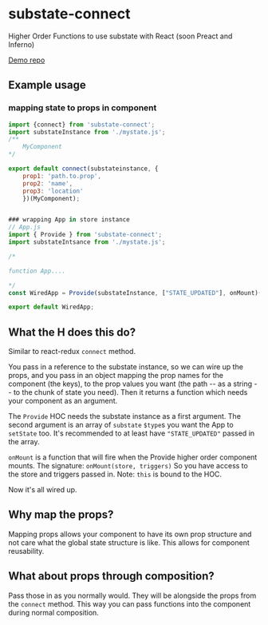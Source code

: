 # substate-connect
Higher Order Functions to use substate with React (soon Preact and Inferno)

[Demo repo](https://github.com/tamb/substate-demo)

## Example usage
### mapping state to props in component
```js
import {connect} from 'substate-connect';
import substateInstance from './mystate.js';
/**
    MyComponent
*/

export default connect(substateinstance, {
    prop1: 'path.to.prop',
    prop2: 'name',
    prop3: 'location' 
    })(MyComponent);
```

```js

### wrapping App in store instance
// App.js
import { Provide } from 'substate-connect';
import substateIntsance from './mystate.js';

/*

function App....

*/
const WiredApp = Provide(substateInstance, ["STATE_UPDATED"], onMount)(App);

export default WiredApp;
```

## What the H does this do?
Similar to react-redux `connect` method.

You pass in a reference to the substate instance, so we can wire up the props, and you pass in an object mapping the prop names for the component (the keys), to the prop values you want (the path -- as a string -- to the chunk of state you need).  Then it returns a function which needs your component as an argument.  

The `Provide` HOC needs the substate instance as a first argument.  The second argument is an array of `substate` `$type`s you want the App to `setState` too.  It's recommended to at least have `"STATE_UPDATED"` passed in the array.

`onMount` is a function that will fire when the Provide higher order component mounts.
The signature:
`onMount(store, triggers)`
So you have access to the store and triggers passed in. Note: `this` is bound to the HOC.

Now it's all wired up.

## Why map the props?
Mapping props allows your component to have its own prop structure and not care what the global state structure is like. This allows for component reusability. 

## What about props through composition?
Pass those in as you normally would.  They will be alongside the props from the `connect` method.  This way you can pass functions into the component during normal composition. 
